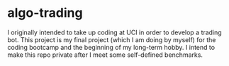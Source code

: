 # algo-trading
I originally intended to take up coding at UCI in order to develop a trading bot. This project is my final project (which I am doing by myself) for the coding bootcamp and the beginning of my long-term hobby. I intend to make this repo private after I meet some self-defined benchmarks.
